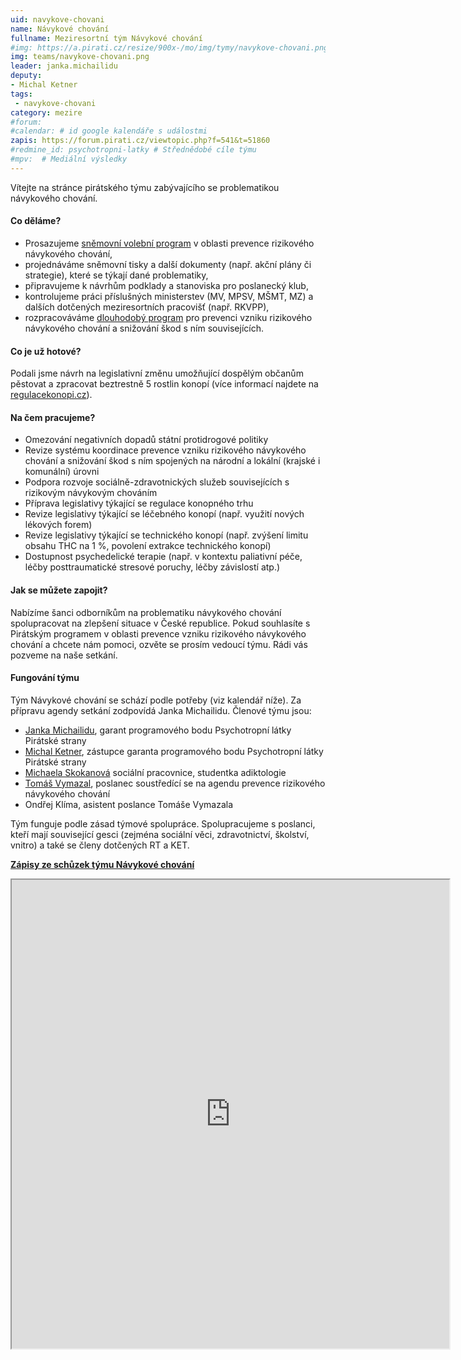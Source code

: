 ```yaml
---
uid: navykove-chovani 
name: Návykové chování
fullname: Meziresortní tým Návykové chování 
#img: https://a.pirati.cz/resize/900x-/mo/img/tymy/navykove-chovani.png
img: teams/navykove-chovani.png
leader: janka.michailidu 
deputy: 
- Michal Ketner
tags:
 - navykove-chovani
category: mezire
#forum:
#calendar: # id google kalendáře s událostmi
zapis: https://forum.pirati.cz/viewtopic.php?f=541&t=51860
#redmine_id: psychotropni-latky # Střednědobé cíle týmu
#mpv:  # Mediální výsledky
---
```


Vítejte na stránce pirátského týmu zabývajícího se problematikou návykového chování.

#### Co děláme?

- Prosazujeme [sněmovní volební program](https://www.pirati.cz/program/psp2017/zdravotnictvi/) v oblasti prevence rizikového návykového chování,
- projednáváme sněmovní tisky a další dokumenty (např. akční plány či strategie), které se týkají dané problematiky,
- připravujeme k návrhům podklady a stanoviska pro poslanecký klub,
- kontrolujeme práci příslušných ministerstev (MV, MPSV, MŠMT, MZ) a dalších dotčených meziresortních pracovišť (např. RKVPP),
- rozpracováváme [dlouhodobý program](https://www.pirati.cz/program/dlouhodoby/psychotropni-latky/) pro prevenci vzniku rizikového návykového chování a snižování škod s ním souvisejících.

#### Co je už hotové?

Podali jsme návrh na legislativní změnu umožňující dospělým občanům pěstovat a zpracovat beztrestně 5 rostlin konopí (více informací najdete na 
[regulacekonopi.cz](https://regulacekonopi.cz/)).

#### Na čem pracujeme?

- Omezování negativních dopadů státní protidrogové politiky
- Revize systému koordinace prevence vzniku rizikového návykového chování a snižování škod s ním spojených na národní a lokální (krajské i komunální) úrovni
- Podpora rozvoje sociálně-zdravotnických služeb souvisejících s rizikovým návykovým chováním
- Příprava legislativy týkající se regulace konopného trhu
- Revize legislativy týkající se léčebného konopí (např. využití nových lékových forem)
- Revize legislativy týkající se technického konopí (např. zvýšení limitu obsahu THC na 1 %, povolení extrakce technického konopí)
- Dostupnost psychedelické terapie (např. v kontextu paliativní péče, léčby posttraumatické stresové poruchy, léčby závislostí atp.)


#### Jak se můžete zapojit?

Nabízíme šanci odborníkům na problematiku návykového chování spolupracovat na zlepšení situace v České republice. Pokud souhlasíte s Pirátským programem v oblasti prevence vzniku rizikového návykového chování a chcete nám pomoci, ozvěte se prosím vedoucí týmu. Rádi vás pozveme na naše setkání.
#### Fungování týmu

Tým Návykové chování se schází podle potřeby (viz kalendář níže).
Za přípravu agendy setkání zodpovídá Janka  Michailidu. Členové týmu jsou:

- [Janka Michailidu](https://lide.pirati.cz/personProfile/152/), garant programového bodu Psychotropní látky Pirátské strany
- [Michal Ketner](https://ustecky.pirati.cz/lide/michal-ketner/), zástupce garanta programového bodu Psychotropní látky Pirátské strany
- [Michaela Skokanová](https://lide.pirati.cz/personProfile/531/) sociální pracovnice, studentka adiktologie
- [Tomáš Vymazal](https://www.pirati.cz/lide/tomas-vymazal/), poslanec soustředící se na agendu prevence rizikového návykového chování
- Ondřej Klíma, asistent poslance Tomáše Vymazala

Tým funguje podle zásad týmové spolupráce.  Spolupracujeme s poslanci, kteří mají související gesci (zejména sociální věci, zdravotnictví, školství, vnitro) a také se členy dotčených RT a KET.

[**Zápisy ze schůzek týmu Návykové chování**](https://forum.pirati.cz/viewtopic.php?f=541&t=51860)

<iframe width="700" height="750" src="https://mrak.pirati.cz/apps/calendar/embed/DzimSSom36egMXzG"></iframe>
